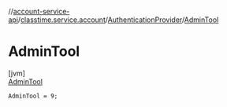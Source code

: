 //[account-service-api](../../../../index.md)/[classtime.service.account](../../index.md)/[AuthenticationProvider](../index.md)/[AdminTool](index.md)

# AdminTool

[jvm]\
[AdminTool](index.md)

`AdminTool = 9;`
